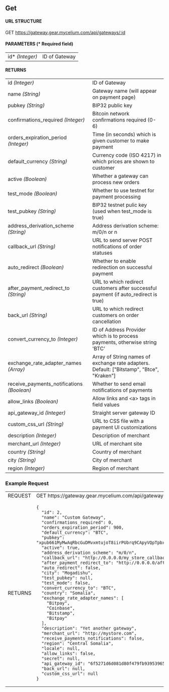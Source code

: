 ## Get

#### URL STRUCTURE

GET https://gateway.gear.mycelium.com/api/gateways/:id

#### PARAMETERS (* Required field)

<table>
  <tr>
    <td>id* <i>(Integer)</i></td>
    <td>ID of Gateway</td>
</table>

#### RETURNS

<table>
  <tr>
    <td>id <i>(Integer)</i></td>
    <td>ID of Gateway</td>
  <tr>
    <td>name <i>(String)</i></td>
    <td>Gateway name (will appear on payment page)</td>
  <tr>
    <td>pubkey <i>(String)</i></td>
    <td>BIP32 public key</td>
  <tr>
    <td>confirmations_required <i>(Integer)</i></td>
    <td>Bitcoin network confirmations required (0-6)</td>
  <tr>
    <td>orders_expiration_period <i>(Integer)</i></td>
    <td>Time (in seconds) which is given customer to make payment</td>
  <tr>
    <td>default_currency <i>(String)</i></td>
    <td>Currency code (ISO 4217) in which prices are shown to customer</td>
  <tr>
    <td>active <i>(Boolean)</i></td>
    <td>Whether a gateway can process new orders</td>
  <tr>
    <td>test_mode <i>(Boolean)</i></td>
    <td>Whether to use testnet for payment processing</td>
  <tr>
    <td>test_pubkey <i>(String)</i></td>
    <td>BIP32 testnet pulic key (used when test_mode is true)</td>
  <tr>
    <td>address_derivation_scheme <i>(String)</i></td>
    <td>Address derivation scheme: m/0/n or n</td>
  <tr>
    <td>callback_url <i>(String)</i></td>
    <td>URL to send server POST notifications of order statuses</td>
  <tr>
    <td>auto_redirect <i>(Boolean)</i></td>
    <td>Whether to enable redirection on successful payment</td>
  <tr>
    <td>after_payment_redirect_to <i>(String)</i></td>
    <td>URL to which redirect customers after successful payment (if auto_redirect is true)</td>
  <tr>
    <td>back_url <i>(String)</i></td>
    <td>URL to which redirect customers on order cancellation</td>
  <tr>
    <td>convert_currency_to <i>(Integer)</i></td>
    <td>ID of Address Provider which is to process payments, otherwise string &#39;BTC&#39;</td>
  <tr>
    <td>exchange_rate_adapter_names <i>(Array)</i></td>
    <td>Array of String names of exchange rate adapters. Default: [&quot;Bitstamp&quot;, &quot;Btce&quot;, &quot;Kraken&quot;]</td>
  <tr>
    <td>receive_payments_notifications <i>(Boolean)</i></td>
    <td>Whether to send email notifications of payments</td>
  <tr>
    <td>allow_links <i>(Boolean)</i></td>
    <td>Allow links and &lt;a&gt; tags in field values</td>
  <tr>
    <td>api_gateway_id <i>(Integer)</i></td>
    <td>Straight server gateway ID</td>
  <tr>
    <td>custom_css_url <i>(String)</i></td>
    <td>URL to CSS file with a payment UI customizations</td>
  <tr>
    <td>description <i>(Integer)</i></td>
    <td>Description of merchant</td>
  <tr>
    <td>merchant_url <i>(Integer)</i></td>
    <td>URL of merchant site</td>
  <tr>
    <td>country <i>(String)</i></td>
    <td>Country of merchant</td>
  <tr>
    <td>city <i>(String)</i></td>
    <td>City of merchant</td>
  <tr>
    <td>region <i>(Integer)</i></td>
    <td>Region of merchant</td>
</table>

### Example Request

<table>
  <tr>
    <td>REQUEST</td>
    <td>GET https://gateway.gear.mycelium.com/api/gateways/2</td>
  <tr>
    <td>RETURNS</td>
    <td><pre><code>{
  "id": 2,
  "name": "Custom Gateway",
  "confirmations_required": 0,
  "orders_expiration_period": 900,
  "default_currency": "BTC",
  "pubkey": "xpub661MyMwAqRbcGuDMvxmtujoT8iirPUbrq9CApyVQpTpbxkFSBwNo1qubb4sYP63wD8X8NnDf4N8aKRpoa5P4PGb1H6q7rA3p9kiJn3aagva",
  "active": true,
  "address_derivation_scheme": "m/0/n",
  "callback_url": "http://0.0.0.0/my_store_callback",
  "after_payment_redirect_to": "http://0.0.0.0/after_payment",
  "auto_redirect": false,
  "city": "Mogadishu",
  "test_pubkey": null,
  "test_mode": false,
  "convert_currency_to": "BTC",
  "country": "Somalia",
  "exchange_rate_adapter_names": [
    "Bitpay",
    "Coinbase",
    "Bitstamp",
    "Bitpay"
  ],
  "description": "Yet another gateway",
  "merchant_url": "http://mystore.com",
  "receive_payments_notifications": false,
  "region": "Central Somalia",
  "locale": null,
  "allow_links": false,
  "secret": null,
  "api_gateway_id": "6f5271d6d081d80f479fb939539654e60286d22a85932632e3ecf50974a0dec3",
  "back_url": null,
  "custom_css_url": null
}</code></pre></td>
</table>


